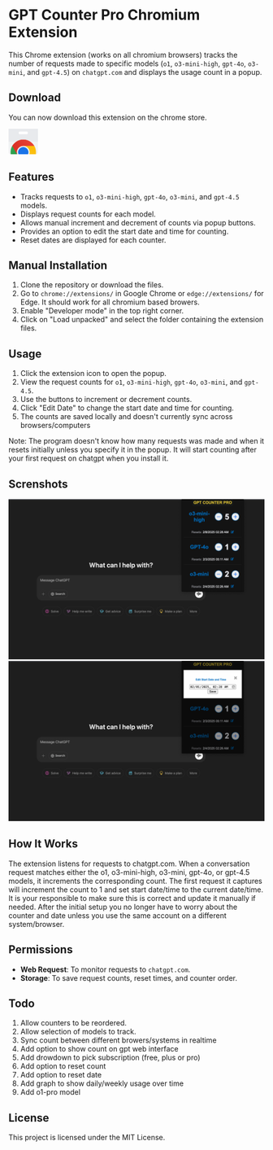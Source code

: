 # GPT Counter Pro Chromium Extension

This Chrome extension (works on all chromium browsers) tracks the number of requests made to specific models (`o1`, `o3-mini-high`, `gpt-4o`, `o3-mini`, and `gpt-4.5`) on `chatgpt.com` and displays the usage count in a popup.

## Download

You can now download this extension on the chrome store.

[<img src="./images/chromestore.png" alt="chrome store" height="50px" target="_blank" rel="noopener noreferrer" />](https://chromewebstore.google.com/detail/gpt-counter-pro/loemfejnlpfdblehpjkelkhfdjcnglpn)

## Features

- Tracks requests to `o1`, `o3-mini-high`, `gpt-4o`, `o3-mini`, and `gpt-4.5` models.
- Displays request counts for each model.
- Allows manual increment and decrement of counts via popup buttons.
- Provides an option to edit the start date and time for counting.
- Reset dates are displayed for each counter.

## Manual Installation

1. Clone the repository or download the files.
2. Go to `chrome://extensions/` in Google Chrome or `edge://extensions/` for Edge. It should work for all chromium based browers.
3. Enable "Developer mode" in the top right corner.
4. Click on "Load unpacked" and select the folder containing the extension files.

## Usage

1. Click the extension icon to open the popup.
2. View the request counts for `o1`, `o3-mini-high`, `gpt-4o`, `o3-mini`, and `gpt-4.5`.
3. Use the buttons to increment or decrement counts.
4. Click "Edit Date" to change the start date and time for counting.
5. The counts are saved locally and doesn't currently sync across browsers/computers

Note: The program doesn't know how many requests was made and when it resets initially unless you specify it in the popup. It will start counting after your first request on chatgpt when you install it.

## Screnshots

![Screenshot 1](publish/screenshot1.png) ![Screenshot 2](publish/screenshot2.png)

## How It Works

The extension listens for requests to chatgpt.com. When a conversation request matches either the o1, o3-mini-high, o3-mini, gpt-4o, or gpt-4.5 models, it increments the corresponding count. The first request it captures will increment the count to 1 and set start date/time to the current date/time. It is your responsible to make sure this is correct and update it manually if needed. After the initial setup you no longer have to worry about the counter and date unless you use the same account on a different system/browser.

## Permissions

- **Web Request**: To monitor requests to `chatgpt.com`.
- **Storage**: To save request counts, reset times, and counter order.

## Todo

1. Allow counters to be reordered.
2. Allow selection of models to track.
3. Sync count between different browers/systems in realtime
4. Add option to show count on gpt web interface
5. Add drowdown to pick subscription (free, plus or pro)
6. Add option to reset count
7. Add option to reset date
8. Add graph to show daily/weekly usage over time
9. Add o1-pro model

## License

This project is licensed under the MIT License.
